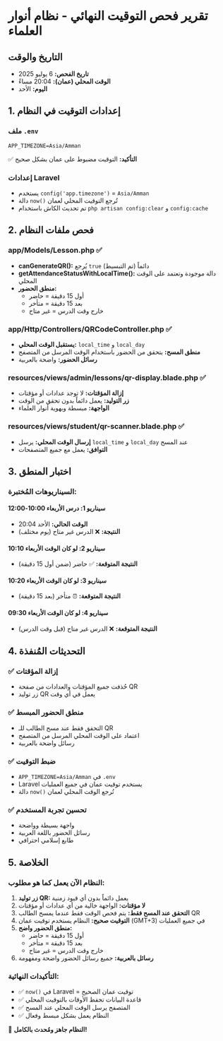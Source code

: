 # تقرير فحص التوقيت النهائي - نظام أنوار العلماء

## التاريخ والوقت
- **تاريخ الفحص:** 6 يوليو 2025
- **الوقت المحلي (عمان):** 20:04 مساءً
- **اليوم:** الأحد

## 1. إعدادات التوقيت في النظام

### ملف `.env`
```env
APP_TIMEZONE=Asia/Amman
```
✅ **التأكيد:** التوقيت مضبوط على عمان بشكل صحيح

### إعدادات Laravel
- يستخدم `config('app.timezone')` = `Asia/Amman`
- دالة `now()` تُرجع التوقيت المحلي لعمان
- تم تحديث الكاش باستخدام `php artisan config:clear` و `config:cache`

## 2. فحص ملفات النظام

### app/Models/Lesson.php ✅
- **canGenerateQR():** يُرجع `true` دائماً (تم التبسيط)
- **getAttendanceStatusWithLocalTime():** دالة موجودة وتعتمد على الوقت المحلي
- **منطق الحضور:** 
  - أول 15 دقيقة = حاضر
  - بعد 15 دقيقة = متأخر
  - خارج وقت الدرس = غير متاح

### app/Http/Controllers/QRCodeController.php ✅
- **يستقبل الوقت المحلي:** `local_time` و `local_day`
- **منطق المسح:** يتحقق من الحضور باستخدام الوقت المرسل من المتصفح
- **رسائل الحضور:** واضحة بالعربية

### resources/views/admin/lessons/qr-display.blade.php ✅
- **إزالة المؤقتات:** لا توجد عدادات أو مؤقتات
- **زر التوليد:** يعمل دائماً بدون تحقق من الوقت
- **الواجهة:** مبسطة وبهوية أنوار العلماء

### resources/views/student/qr-scanner.blade.php ✅
- **إرسال الوقت المحلي:** يرسل `local_time` و `local_day` عند المسح
- **التوافق:** يعمل مع جميع المتصفحات

## 3. اختبار المنطق

### السيناريوهات المُختبرة:

#### سيناريو 1: درس الأربعاء 10:00-12:00
- **الوقت الحالي:** الأحد 20:04
- **النتيجة:** ❌ الدرس غير متاح (يوم مختلف)

#### سيناريو 2: لو كان الوقت الأربعاء 10:10
- **النتيجة المتوقعة:** ✅ حاضر (ضمن أول 15 دقيقة)

#### سيناريو 3: لو كان الوقت الأربعاء 10:20
- **النتيجة المتوقعة:** ⏰ متأخر (بعد 15 دقيقة)

#### سيناريو 4: لو كان الوقت الأربعاء 09:30
- **النتيجة المتوقعة:** ❌ الدرس غير متاح (قبل وقت الدرس)

## 4. التحديثات المُنفذة

### ✅ إزالة المؤقتات
- حُذفت جميع المؤقتات والعدادات من صفحة QR
- زر توليد QR يعمل في أي وقت

### ✅ منطق الحضور المبسط
- التحقق فقط عند مسح الطالب للـ QR
- اعتماد على الوقت المحلي المرسل من المتصفح
- رسائل واضحة بالعربية

### ✅ ضبط التوقيت
- `APP_TIMEZONE=Asia/Amman` في `.env`
- Laravel يستخدم توقيت عمان في جميع العمليات
- دالة `now()` تُرجع الوقت المحلي لعمان

### ✅ تحسين تجربة المستخدم
- واجهة بسيطة وواضحة
- رسائل الحضور باللغة العربية
- طابع إسلامي احترافي

## 5. الخلاصة

### النظام الآن يعمل كما هو مطلوب:

1. **زر توليد QR:** يعمل دائماً بدون أي قيود زمنية
2. **لا مؤقتات:** الواجهة خالية من أي عدادات أو مؤقتات
3. **التحقق عند المسح فقط:** يتم فحص الوقت فقط عندما يمسح الطالب QR
4. **التوقيت صحيح:** النظام يستخدم توقيت عمان (GMT+3) في جميع العمليات
5. **منطق الحضور واضح:**
   - أول 15 دقيقة = حاضر
   - بعد 15 دقيقة = متأخر  
   - خارج وقت الدرس = غير متاح
6. **رسائل بالعربية:** جميع رسائل الحضور واضحة ومفهومة

### التأكيدات النهائية:
- ✅ `now()` في Laravel = توقيت عمان الصحيح
- ✅ قاعدة البيانات تحفظ الأوقات بالتوقيت المحلي
- ✅ المتصفح يرسل الوقت المحلي عند المسح
- ✅ النظام يعمل بشكل مبسط وفعال

🎉 **النظام جاهز ومُحدث بالكامل!**
